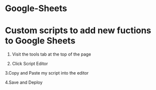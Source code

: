 # Google-Sheets

# Custom scripts to add new fuctions to Google Sheets 

1. Visit the tools tab at the top of the page 

2. Click Script Editor

3.Copy and Paste my script into the editor

4.Save and Deploy
